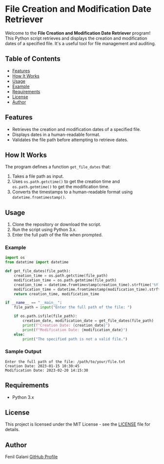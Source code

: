 # File Creation and Modification Date Retriever

Welcome to the **File Creation and Modification Date Retriever** program! This Python script retrieves and displays the creation and modification dates of a specified file. It's a useful tool for file management and auditing.

## Table of Contents

- [Features](#features)
- [How It Works](#how-it-works)
- [Usage](#usage)
- [Example](#example)
- [Requirements](#requirements)
- [License](#license)
- [Author](#author)

## Features

- Retrieves the creation and modification dates of a specified file.
- Displays dates in a human-readable format.
- Validates the file path before attempting to retrieve dates.

## How It Works

The program defines a function `get_file_dates` that:
1. Takes a file path as input.
2. Uses `os.path.getctime()` to get the creation time and `os.path.getmtime()` to get the modification time.
3. Converts the timestamps to a human-readable format using `datetime.fromtimestamp()`.

## Usage

1. Clone the repository or download the script.
2. Run the script using Python 3.x.
3. Enter the full path of the file when prompted.

### Example

```python
import os
from datetime import datetime

def get_file_dates(file_path):
    creation_time = os.path.getctime(file_path)
    modification_time = os.path.getmtime(file_path)
    creation_time = datetime.fromtimestamp(creation_time).strftime('%Y-%m-%d %H:%M:%S')
    modification_time = datetime.fromtimestamp(modification_time).strftime('%Y-%m-%d %H:%M:%S')
    return creation_time, modification_time

if __name__ == "__main__":
    file_path = input("Enter the full path of the file: ")

    if os.path.isfile(file_path):
        creation_date, modification_date = get_file_dates(file_path)
        print(f"Creation Date: {creation_date}")
        print(f"Modification Date: {modification_date}")
    else:
        print("The specified path is not a valid file.")
```

### Sample Output

```
Enter the full path of the file: /path/to/your/file.txt
Creation Date: 2023-01-15 10:30:45
Modification Date: 2023-02-20 14:15:30
```

## Requirements

- Python 3.x

## License

This project is licensed under the MIT License - see the [LICENSE](LICENSE) file for details.

## Author

Fenil Galani
[GitHub Profile](https://github.com/FenilGalani07/Cryptography-Network-Security_2.git)
